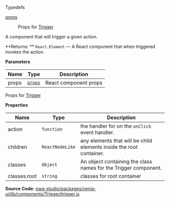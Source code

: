 
Typedefs

<dl>
<dt><a href="#props">props</a></dt>
<dd>

Props for [Trigger](#Trigger)

</dd>
</dl>


A component that will trigger a given action.

**Returns: **
`React.Element`
   — A React component that when triggered invokes the action.

**Parameters**

| Name | Type | Description |
| --- | --- | --- |
| props | [`props`](#props) | React component props |


Props for [Trigger](#Trigger)

**Properties**

| Name | Type | Description |
| --- | --- | --- |
| action | `function` | the handler for on the `onClick` event handler. |
| children | `ReactNodeLike` | any elements that will be child elements inside the root container. |
| classes | `Object` | An object containing the class names for the Trigger component. |
| classes.root | `string` | classes for root container |



**Source Code**: [pwa-studio/packages/venia-ui/lib/components/Trigger/trigger.js](https://github.com/magento/pwa-studio/blob/develop/packages/venia-ui/lib/components/Trigger/trigger.js)